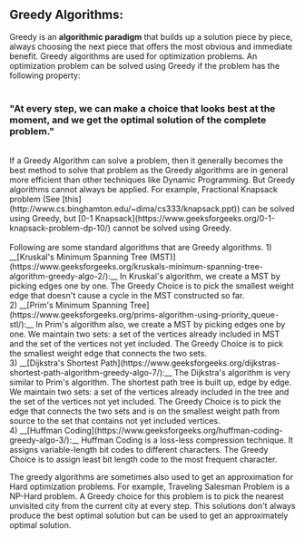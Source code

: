 ## Greedy Algorithms: 

Greedy is an __algorithmic paradigm__ that builds up a solution piece by piece, always choosing the next piece that offers the most obvious and immediate benefit. Greedy algorithms are used for optimization problems. An optimization problem can be solved using Greedy if the problem has the following property: 
<br/><br/> 
###  __"At every step, we can make a choice that looks best at the moment, and we get the optimal solution of the complete problem."__
<br/>
If a Greedy Algorithm can solve a problem, then it generally becomes the best method to solve that problem as the Greedy algorithms are in general more efficient than other techniques like Dynamic Programming. 
But Greedy algorithms cannot always be applied. For example, Fractional Knapsack problem (See [this](http://www.cs.binghamton.edu/~dima/cs333/knapsack.ppt)) can be solved using Greedy,
but [0-1 Knapsack](https://www.geeksforgeeks.org/0-1-knapsack-problem-dp-10/) cannot be solved using Greedy.
<br/><br/>
Following are some standard algorithms that are Greedy algorithms.
1) __[Kruskal's Minimum Spanning Tree (MST)](https://www.geeksforgeeks.org/kruskals-minimum-spanning-tree-algorithm-greedy-algo-2/):__ In Kruskal's algorithm, we create a MST by picking edges one by one. The Greedy Choice is to pick the smallest weight edge that doesn't cause a cycle in the MST constructed so far.<br/>
2) __[Prim's Minimum Spanning Tree](https://www.geeksforgeeks.org/prims-algorithm-using-priority_queue-stl/):__ In Prim's algorithm also, we create a MST by picking edges one by one. We maintain two sets: a set of the vertices already included in MST and the set of the vertices not yet included. The Greedy Choice is to pick the smallest weight edge that connects the two sets.<br/>
3) __[Dijkstra's Shortest Path](https://www.geeksforgeeks.org/dijkstras-shortest-path-algorithm-greedy-algo-7/):__ The Dijkstra's algorithm is very similar to Prim's algorithm. The shortest path tree is built up, edge by edge. We maintain two sets: a set of the vertices already included in the tree and the set of the vertices not yet included. The Greedy Choice is to pick the edge that connects the two sets and is on the smallest weight path from source to the set that contains not yet included vertices.<br/>
4) __[Huffman Coding](https://www.geeksforgeeks.org/huffman-coding-greedy-algo-3/):__ Huffman Coding is a loss-less compression technique. It assigns variable-length bit codes to different characters. The Greedy Choice is to assign least bit length code to the most frequent character.<br/>

The greedy algorithms are sometimes also used to get an approximation for Hard optimization problems. For example, Traveling Salesman Problem is a NP-Hard problem. A Greedy choice for this problem is to pick the nearest unvisited city from the current city at every step. This solutions don't always produce the best optimal solution but can be used to get an approximately optimal solution.
